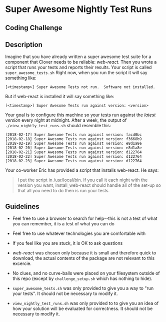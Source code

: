# Super Awesome Nightly Test Runs 
## Coding Challenge

## Description

Imagine that you have already written a super awesome test suite for a component that Clover needs to be reliable: *web-react*.  Then you wrote a script that runs your tests and reports their results.  Your script is called `super_awesome_tests.sh`
Right now, when you run the script it will say something like:

    [<timestamp>] Super Awesome Tests not run.  Software not installed.

But if web-react is installed it will say something like:

    [<timestamp>] Super Awesome Tests run against version: <version> 

Your goal is to configure this machine so your tests run against the *latest version* every night at midnight.  After a week, the output of `./view_nightly_test_runs.sh` should resemble this:

    [2018-02-17] Super Awesome Tests run against version: facd0bc
    [2018-02-18] Super Awesome Tests run against version: f3668b9
    [2018-02-19] Super Awesome Tests run against version: e8d1a8e
    [2018-02-20] Super Awesome Tests run against version: e8d1a8e
    [2018-02-21] Super Awesome Tests run against version: d122764
    [2018-02-22] Super Awesome Tests run against version: d122764
    [2018-02-23] Super Awesome Tests run against version: d122764

Your co-worker Eric has provided a script that installs web-react. He says: 

> I put the script in /usr/local/bin.  If you call it each night with the version you want, install_web-react should handle all of the set-up so that all you need to do then is run your tests.

## Guidelines

 - Feel free to use a browser to search for help--this is not a test of what you can remember, it is a test of what you can do

 - Feel free to use whatever technologies you are comfortable with

 - If you feel like you are stuck, it is OK to ask questions

 - *web-react* was chosen only because it is small and therefore quick to download, the actual contents of the package are not relevant to this excercie.

 - No clues, and no curve-balls were placed on your filesystem outside of this repo (except by `challenge_setup.sh` which has nothing to hide).

 - `super_awesome_tests.sh` was only provided to give you a way to "run your tests".  It should not be necessary to modify it.

 - `view_nightly_test_runs.sh` was only provided to to give you an idea of how your solution will be evaluated for correctness.  It should not be necessary to modify it.

